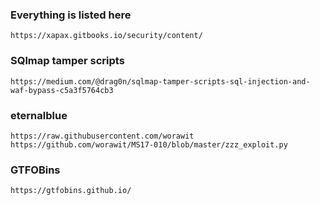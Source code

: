 ### Everything is listed here
```
https://xapax.gitbooks.io/security/content/
```
### SQlmap tamper scripts
```
https://medium.com/@drag0n/sqlmap-tamper-scripts-sql-injection-and-waf-bypass-c5a3f5764cb3 
```

### eternalblue
```
https://raw.githubusercontent.com/worawit
https://github.com/worawit/MS17-010/blob/master/zzz_exploit.py
```

### GTFOBins
```
https://gtfobins.github.io/
```
